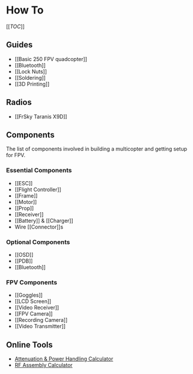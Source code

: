 # How To

[[_TOC_]]

## Guides

* [[Basic 250 FPV quadcopter]]
* [[Bluetooth]]
* [[Lock Nuts]]
* [[Soldering]]
* [[3D Printing]]

## Radios

* [[FrSky Taranis X9D]]

## Components

The list of components involved in building a multicopter and getting setup for FPV.

### Essential Components

* [[ESC]]
* [[Flight Controller]]
* [[Frame]]
* [[Motor]]
* [[Prop]]
* [[Receiver]]
* [[Battery]] & [[Charger]]
* Wire [[Connector]]s

### Optional Components

* [[OSD]]
* [[PDB]]
* [[Bluetooth]]

### FPV Components

* [[Goggles]]
* [[LCD Screen]]
* [[Video Receiver]]
* [[FPV Camera]]
* [[Recording Camera]]
* [[Video Transmitter]]

## Online Tools

* [Attenuation & Power Handling Calculator](http://www.timesmicrowave.com/calculator/?productId=132#form)
* [RF Assembly Calculator](http://rfcablecalc.hubersuhner.com/)